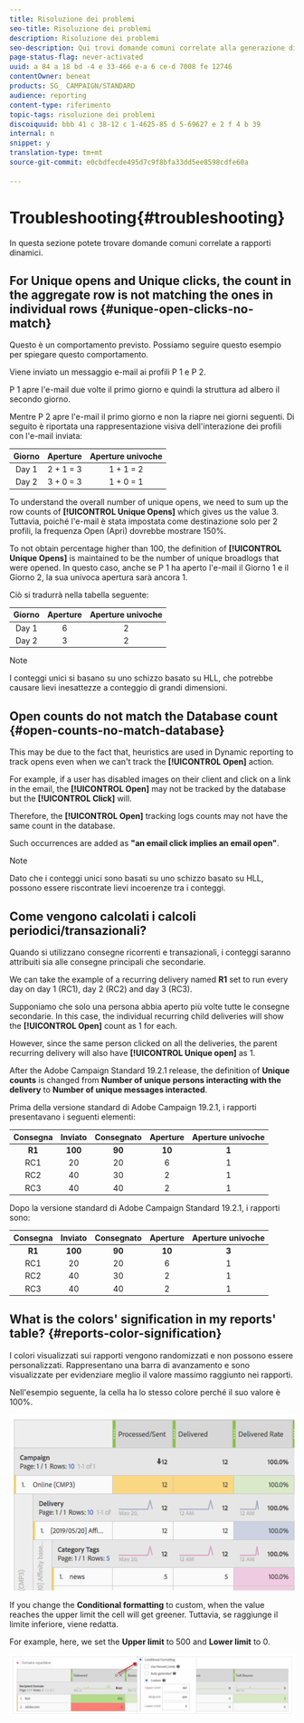 ```yaml
---
title: Risoluzione dei problemi
seo-title: Risoluzione dei problemi
description: Risoluzione dei problemi
seo-description: Qui trovi domande comuni correlate alla generazione di rapporti dinamici.
page-status-flag: never-activated
uuid: a 84 a 18 bd -4 e 33-466 e-a 6 ce-d 7008 fe 12746
contentOwner: beneat
products: SG_ CAMPAIGN/STANDARD
audience: reporting
content-type: riferimento
topic-tags: risoluzione dei problemi
discoiquuid: bbb 41 c 38-12 c 1-4625-85 d 5-69627 e 2 f 4 b 39
internal: n
snippet: y
translation-type: tm+mt
source-git-commit: e0cbdfecde495d7c9f8bfa33dd5ee8598cdfe60a

---
```



# Troubleshooting{#troubleshooting}

In questa sezione potete trovare domande comuni correlate a rapporti dinamici.

## For Unique opens and Unique clicks, the count in the aggregate row is not matching the ones in individual rows {#unique-open-clicks-no-match}

Questo è un comportamento previsto.
Possiamo seguire questo esempio per spiegare questo comportamento.

Viene inviato un messaggio e-mail ai profili P 1 e P 2.

P 1 apre l'e-mail due volte il primo giorno e quindi la struttura ad albero il secondo giorno.

Mentre P 2 apre l'e-mail il primo giorno e non la riapre nei giorni seguenti.
Di seguito è riportata una rappresentazione visiva dell'interazione dei profili con l'e-mail inviata:

<table> 
 <thead> 
  <tr> 
   <th align="center"> <strong>Giorno</strong><br /> </th> 
   <th align="center"> <strong>Aperture</strong><br /> </th> 
   <th align="center"> <strong>Aperture univoche</strong><br /> </th> 
  </tr> 
 </thead> 
 <tbody> 
  <tr> 
   <td align="center"> Day 1<br /> </td> 
   <td align="center"> 2 + 1 = 3<br /> </td> 
   <td align="center"> 1 + 1 = 2<br /> </td> 
  </tr> 
  <tr> 
   <td align="center"> Day 2<br /> </td> 
   <td align="center"> 3 + 0 = 3<br /> </td> 
   <td align="center"> 1 + 0 = 1<br /> </td> 
  </tr>
 </tbody> 
</table>

To understand the overall number of unique opens, we need to sum up the row counts of **[!UICONTROL Unique Opens]** which gives us the value 3. Tuttavia, poiché l'e-mail è stata impostata come destinazione solo per 2 profili, la frequenza Open (Apri) dovrebbe mostrare 150%.

To not obtain percentage higher than 100, the definition of **[!UICONTROL Unique Opens]** is maintained to be the number of unique broadlogs that were opened. In questo caso, anche se P 1 ha aperto l'e-mail il Giorno 1 e il Giorno 2, la sua univoca apertura sarà ancora 1.

Ciò si tradurrà nella tabella seguente:

<table> 
 <thead> 
  <tr> 
   <th align="center"> <strong>Giorno</strong><br /> </th> 
   <th align="center"> <strong>Aperture</strong><br /> </th> 
   <th align="center"> <strong>Aperture univoche</strong><br /> </th> 
  </tr> 
 </thead> 
 <tbody> 
  <tr> 
   <td align="center"> Day 1<br /> </td> 
   <td align="center"> 6<br /> </td> 
   <td align="center"> 2<br /> </td>
  </tr> 
  <tr> 
   <td align="center"> Day 2<br /> </td> 
   <td align="center"> 3<br /> </td> 
   <td align="center"> 2<br /> </td> 
  </tr> 
 </tbody> 
</table>

>[!NOTE]
>
>I conteggi unici si basano su uno schizzo basato su HLL, che potrebbe causare lievi inesattezze a conteggio di grandi dimensioni.

## Open counts do not match the Database count {#open-counts-no-match-database}

This may be due to the fact that, heuristics are used in Dynamic reporting to track opens even when we can't track the **[!UICONTROL Open]** action.

For example, if a user has disabled images on their client and click on a link in the email, the **[!UICONTROL Open]** may not be tracked by the database but the **[!UICONTROL Click]** will.

Therefore, the **[!UICONTROL Open]** tracking logs counts may not have the same count in the database.

Such occurrences are added as **"an email click implies an email open"**.

>[!NOTE]
>
>Dato che i conteggi unici sono basati su uno schizzo basato su HLL, possono essere riscontrate lievi incoerenze tra i conteggi.

## Come vengono calcolati i calcoli periodici/transazionali?

Quando si utilizzano consegne ricorrenti e transazionali, i conteggi saranno attribuiti sia alle consegne principali che secondarie.

We can take the example of a recurring delivery named **R1** set to run every day on day 1 (RC1), day 2 (RC2) and day 3 (RC3).

Supponiamo che solo una persona abbia aperto più volte tutte le consegne secondarie. In this case, the individual recurring child deliveries will show the **[!UICONTROL Open]** count as 1 for each.

However, since the same person clicked on all the deliveries, the parent recurring delivery will also have **[!UICONTROL Unique open]** as 1.

After the Adobe Campaign Standard 19.2.1 release, the definition of **Unique counts** is changed from **Number of unique persons interacting with the delivery** to **Number of unique messages interacted**.

Prima della versione standard di Adobe Campaign 19.2.1, i rapporti presentavano i seguenti elementi:

<table> 
 <thead> 
  <tr> 
   <th align="center"> <strong>Consegna</strong><br /> </th> 
   <th align="center"> <strong>Inviato</strong><br /> </th> 
   <th align="center"> <strong>Consegnato</strong><br /> </th>
   <th align="center"> <strong>Aperture</strong><br /> </th> 
   <th align="center"> <strong>Aperture univoche</strong><br /> </th>
  </tr> 
 </thead> 
 <tbody> 
  <tr> 
   <td align="center"> <strong>R1<br/> </td> 
   <td align="center"> <strong>100<br/> </td> 
   <td align="center"> <strong>90<br/> </td> 
   <td align="center"> <strong>10<br/> </td> 
   <td align="center"> <strong>1<br/> </td> 
  </tr> 
  <tr> 
   <td align="center"> RC1<br/> </td> 
   <td align="center"> 20<br /> </td> 
   <td align="center"> 20<br /> </td> 
   <td align="center"> 6<br /> </td> 
   <td align="center"> 1<br /> </td> 
  </tr>
    <tr> 
   <td align="center"> RC2<br /> </td> 
   <td align="center"> 40<br /> </td> 
   <td align="center"> 30<br /> </td> 
   <td align="center"> 2<br /> </td> 
   <td align="center"> 1<br /> </td> 
  </tr> 
    <tr> 
   <td align="center"> RC3<br /> </td> 
   <td align="center"> 40<br /> </td> 
   <td align="center"> 40<br /> </td> 
   <td align="center"> 2<br /> </td> 
   <td align="center"> 1<br /> </td> 
  </tr>
 </tbody> 
</table>

Dopo la versione standard di Adobe Campaign Standard 19.2.1, i rapporti sono:

<table> 
 <thead> 
  <tr> 
   <th align="center"> <strong>Consegna</strong><br /> </th> 
   <th align="center"> <strong>Inviato</strong><br /> </th> 
   <th align="center"> <strong>Consegnato</strong><br /> </th>
   <th align="center"> <strong>Aperture</strong><br /> </th> 
   <th align="center"> <strong>Aperture univoche</strong><br /> </th>
  </tr> 
 </thead> 
 <tbody> 
  <tr> 
   <td align="center"> <strong>R1<br/> </td> 
   <td align="center"> <strong>100<br/> </td> 
   <td align="center"> <strong>90<br/> </td> 
   <td align="center"> <strong>10<br/> </td> 
   <td align="center"> <strong>3<br/> </td> 
  </tr> 
  <tr> 
   <td align="center"> RC1<br/> </td> 
   <td align="center"> 20<br /> </td> 
   <td align="center"> 20<br /> </td> 
   <td align="center"> 6<br /> </td> 
   <td align="center"> 1<br /> </td> 
  </tr>
    <tr> 
   <td align="center"> RC2<br /> </td> 
   <td align="center"> 40<br /> </td> 
   <td align="center"> 30<br /> </td> 
   <td align="center"> 2<br /> </td> 
   <td align="center"> 1<br /> </td> 
  </tr> 
    <tr> 
   <td align="center"> RC3<br /> </td> 
   <td align="center"> 40<br /> </td> 
   <td align="center"> 40<br /> </td> 
   <td align="center"> 2<br /> </td> 
   <td align="center"> 1<br /> </td> 
  </tr> 
 </tbody> 
</table>

## What is the colors' signification in my reports' table? {#reports-color-signification}

I colori visualizzati sui rapporti vengono randomizzati e non possono essere personalizzati. Rappresentano una barra di avanzamento e sono visualizzate per evidenziare meglio il valore massimo raggiunto nei rapporti.

Nell'esempio seguente, la cella ha lo stesso colore perché il suo valore è 100%.

![](assets/troubleshooting_1.png)

If you change the **Conditional formatting** to custom, when the value reaches the upper limit the cell will get greener. Tuttavia, se raggiunge il limite inferiore, viene redatta.

For example, here, we set the **Upper limit** to 500 and **Lower limit** to 0.

![](assets/troubleshooting_2.png)